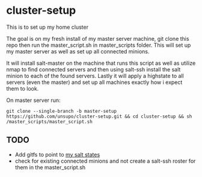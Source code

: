 # cluster-setup

This is to set up my home cluster

The goal is on my fresh install of my master server machine, git clone this repo
then run the master_script.sh in master_scripts folder.  This will set up my master
server as well as set up all connected minions.

It will install salt-master on the machine that runs this script as well as utilize
nmap to find connected servers and then using salt-ssh install the salt minion to
each of the found servers.  Lastly it will apply a highstate to all servers 
(even the master) and set up all machines exactly how i expect them to look.


On master server run:

`git clone --single-branch -b master-setup https://github.com/unsupo/cluster-setup.git && cd cluster-setup && sh /master_scripts/master_script.sh`

TODO  
-----
- Add gitfs to point to [my salt states](https://github.com/unsupo/cluster-setup-salt.git)
- check for existing connected minions and not create a salt-ssh roster for them in the master_script.sh